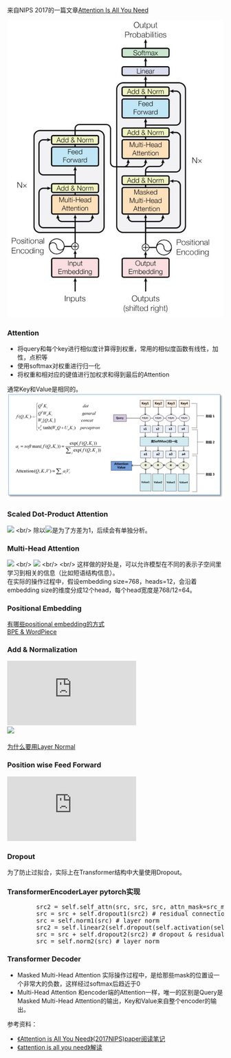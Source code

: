 来自NIPS 2017的一篇文章[Attention Is All You Need](https://arxiv.org/pdf/1706.03762.pdf)

![](transformer.jpg)

### Attention
* 将query和每个key进行相似度计算得到权重，常用的相似度函数有线性，加性，点积等
* 使用softmax对权重进行归一化
* 将权重和相对应的键值进行加权求和得到最后的Attention <br/>

通常Key和Value是相同的。
![](attention.png)


### Scaled Dot-Product Attention
![](https://latex.codecogs.com/svg.latex?Attention(Q,K,V)=softmax(\frac{QK^T}{\sqrt{d_k}})V) <br/>
除以![](https://latex.codecogs.com/svg.latex?\sqrt{d_k})是为了方差为1，后续会有单独分析。

### Multi-Head Attention
![](https://latex.codecogs.com/svg.latex?head_i=Attention(QW_i^Q,KW_i^K,VW_i^V)) <br/>
![](https://latex.codecogs.com/svg.latex?MultiHead(Q,K,V)=Concat(head_1,...,head_h)W^O) <br/> <br/>
这样做的好处是，可以允许模型在不同的表示子空间里学习到相关的信息（比如短语结构信息）。<br/>
在实际的操作过程中，假设embedding size=768，heads=12，会沿着embedding size的维度分成12个head，每个head宽度是768/12=64。

### Positional Embedding
[有哪些positional embedding的方式]() <br/>
[BPE & WordPiece]()

### Add & Normalization
![](https://latex.codecogs.com/svg.latex?output=LayerNorm(x+Layer(x))) <br/>
![](https://latex.codecogs.com/svg.latex?LayerNorm(x)=\alpha\times\frac{x-\mu}{\sqrt{\sigma^2+\epsilon}}+\beta) <br/> <br/>
[为什么要用Layer Normal](https://github.com/delionlper/nlp_notes/blob/main/Transformer/%E4%B8%BA%E4%BB%80%E4%B9%88Transformer%E8%A6%81%E7%94%A8LN.md)

### Position wise Feed Forward
![](https://latex.codecogs.com/svg.latex?FFN(x)=max(0,xW_1+b_1)W_2+b_2)

### Dropout
为了防止过拟合，实际上在Transformer结构中大量使用Dropout。

### TransformerEncoderLayer pytorch实现
<pre>
        src2 = self.self_attn(src, src, src, attn_mask=src_mask,key_padding_mask=src_key_padding_mask)[0] # self attention
        src = src + self.dropout1(src2) # residual connection
        src = self.norm1(src) # layer norm
        src2 = self.linear2(self.dropout(self.activation(self.linear1(src)))) # dropout & feed forward
        src = src + self.dropout2(src2) # dropout & residual connection
        src = self.norm2(src) # layer norm
</pre>

### Transformer Decoder
* Masked Multi-Head Attention
实际操作过程中，是给那些mask的位置设一个非常大的负数，这样经过softmax后趋近于0
* Multi-Head Attention
和encoder端的Attention一样，唯一的区别是Query是Masked Multi-Head Attention的输出，Key和Value来自整个encoder的输出。

参考资料：
* [《Attention is All You Need》(2017NIPS)paper阅读笔记](https://zhuanlan.zhihu.com/p/34465668)
* [《attention is all you need》解读](https://zhuanlan.zhihu.com/p/34781297)